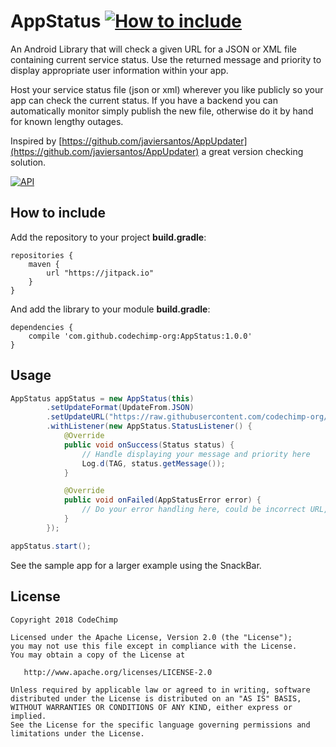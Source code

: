 # AppStatus [![How to include](https://jitpack.io/v/codechimp-org/AppStatus.svg)](https://github.com/codechimp-org/AppStatus#how-to-include)

An Android Library that will check a given URL for a JSON or XML file containing current service status.
Use the returned message and priority to display appropriate user information within your app.

Host your service status file (json or xml) wherever you like publicly so your app can check the current status.
If you have a backend you can automatically monitor simply publish the new file, otherwise do it by hand for known lengthy outages.

Inspired by [https://github.com/javiersantos/AppUpdater](https://github.com/javiersantos/AppUpdater) a great version checking solution.

[![API](https://img.shields.io/badge/API-14%2B-brightgreen.svg?style=flat)](https://android-arsenal.com/api?level=14)

## How to include
Add the repository to your project **build.gradle**:
```Gradle
repositories {
    maven {
        url "https://jitpack.io"
    }
}
```

And add the library to your module **build.gradle**:
```Gradle
dependencies {
    compile 'com.github.codechimp-org:AppStatus:1.0.0'
}
```

## Usage

```Java
AppStatus appStatus = new AppStatus(this)
        .setUpdateFormat(UpdateFrom.JSON)
        .setUpdateURL("https://raw.githubusercontent.com/codechimp-org/AppStatus/master/samplestatus.json")
        .withListener(new AppStatus.StatusListener() {
            @Override
            public void onSuccess(Status status) {
                // Handle displaying your message and priority here
                Log.d(TAG, status.getMessage());
            }

            @Override
            public void onFailed(AppStatusError error) {
                // Do your error handling here, could be incorrect URL, bad json or xml, or network issue
            }
        });

appStatus.start();
```

See the sample app for a larger example using the SnackBar.

## License
	Copyright 2018 CodeChimp
	
	Licensed under the Apache License, Version 2.0 (the "License");
	you may not use this file except in compliance with the License.
	You may obtain a copy of the License at
	
	   http://www.apache.org/licenses/LICENSE-2.0
	
	Unless required by applicable law or agreed to in writing, software
	distributed under the License is distributed on an "AS IS" BASIS,
	WITHOUT WARRANTIES OR CONDITIONS OF ANY KIND, either express or implied.
	See the License for the specific language governing permissions and
	limitations under the License.